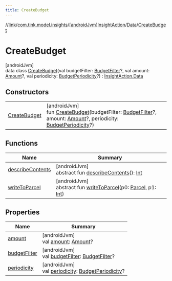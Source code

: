 ```yaml
---
title: CreateBudget
---
```

//[link](../../../../../index.html)/[com.tink.model.insights](../../../index.html)/[[androidJvm]InsightAction](../../index.html)/[Data](../index.html)/[CreateBudget](index.html)



# CreateBudget



[androidJvm]\
data class [CreateBudget](index.html)(val budgetFilter: [BudgetFilter](../../../../com.tink.model.budget/index.html#-2018963458%2FClasslikes%2F-812656150)?, val amount: [Amount](../../../../com.tink.model.misc/[android-jvm]-amount/index.html)?, val periodicity: [BudgetPeriodicity](../../../../com.tink.model.budget/index.html#-756637127%2FClasslikes%2F-812656150)?) : [InsightAction.Data](../index.html)



## Constructors


| | |
|---|---|
| [CreateBudget](-create-budget.html) | [androidJvm]<br>fun [CreateBudget](-create-budget.html)(budgetFilter: [BudgetFilter](../../../../com.tink.model.budget/index.html#-2018963458%2FClasslikes%2F-812656150)?, amount: [Amount](../../../../com.tink.model.misc/[android-jvm]-amount/index.html)?, periodicity: [BudgetPeriodicity](../../../../com.tink.model.budget/index.html#-756637127%2FClasslikes%2F-812656150)?) |


## Functions


| Name | Summary |
|---|---|
| [describeContents](../../../../com.tink.service.provider/[android-jvm]-provider-filter/index.html#-1578325224%2FFunctions%2F-812656150) | [androidJvm]<br>abstract fun [describeContents](../../../../com.tink.service.provider/[android-jvm]-provider-filter/index.html#-1578325224%2FFunctions%2F-812656150)(): [Int](https://kotlinlang.org/api/latest/jvm/stdlib/kotlin/-int/index.html) |
| [writeToParcel](../../../../com.tink.service.provider/[android-jvm]-provider-filter/index.html#-1754457655%2FFunctions%2F-812656150) | [androidJvm]<br>abstract fun [writeToParcel](../../../../com.tink.service.provider/[android-jvm]-provider-filter/index.html#-1754457655%2FFunctions%2F-812656150)(p0: [Parcel](https://developer.android.com/reference/kotlin/android/os/Parcel.html), p1: [Int](https://kotlinlang.org/api/latest/jvm/stdlib/kotlin/-int/index.html)) |


## Properties


| Name | Summary |
|---|---|
| [amount](amount.html) | [androidJvm]<br>val [amount](amount.html): [Amount](../../../../com.tink.model.misc/[android-jvm]-amount/index.html)? |
| [budgetFilter](budget-filter.html) | [androidJvm]<br>val [budgetFilter](budget-filter.html): [BudgetFilter](../../../../com.tink.model.budget/index.html#-2018963458%2FClasslikes%2F-812656150)? |
| [periodicity](periodicity.html) | [androidJvm]<br>val [periodicity](periodicity.html): [BudgetPeriodicity](../../../../com.tink.model.budget/index.html#-756637127%2FClasslikes%2F-812656150)? |

